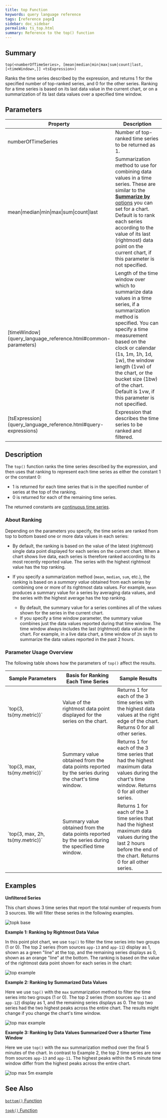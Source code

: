 ```yaml
---
title: top Function
keywords: query language reference
tags: [reference page]
sidebar: doc_sidebar
permalink: ts_top.html
summary: Reference to the top() function
---
```

## Summary
```
top(<numberOfTimeSeries>, [mean|median|min|max|sum|count|last, [<timeWindow>,]] <tsExpression>)
```

Ranks the time series described by the expression, and returns 1 for the specified number of top-ranked series, and 0 for the other series. Ranking for a time series is based on its last data value in the current chart, or on a summarization of its last data values over a specified time window.


## Parameters
<table>
<tbody>
<thead>
<tr><th width="20%">Property</th><th width="80%">Description</th></tr>
</thead>
<tr>
<td>numberOfTimeSeries</td>
<td>Number of top-ranked time series to be returned as 1.  </td></tr>
<tr>
<td>mean&vert;median&vert;min&vert;max&vert;sum&vert;count&vert;last</td>
<td>Summarization method to use for combining data values in a time series.
These are similar to the <a href="ui_chart_reference.html#general"><strong>Summarize by</strong> options</a> you can set for a chart.
Default is to rank each series according to the value of its last (rightmost) data point on the current chart, if this parameter is not specified.</td>
</tr>
<tr>
<td markdown="span">[timeWindow](query_language_reference.html#common-parameters)</td>
<td markdown="span">Length of the time window over which to summarize data values in a time series, if a summarization method is specified. You can specify a time measurement based on the clock or calendar (1s, 1m, 1h, 1d, 1w), the window length (1vw) of the chart, or the bucket size (1bw) of the chart. Default is 1vw, if this parameter is not specified.</td></tr>
<tr>
<td markdown="span"> [tsExpression](query_language_reference.html#query-expressions)</td>
<td>Expression that describes the time series to be ranked and filtered.</td>
</tr>
</tbody>
</table>

## Description

The `top()` function ranks the time series described by the expression, and then uses that ranking to represent each time series as either the constant 1 or the constant 0:

* 1 is returned for each time series that is in the specified number of series at the top of the ranking.
* 0 is returned for each of the remaining time series.

The returned constants are [continuous time series](query_language_discrete_continuous.html).

### About Ranking

Depending on the parameters you specify, the time series are ranked from top to bottom based one or more data values in each series:

* By default, the ranking is based on the value of the latest (rightmost) single data point displayed for each series on the current chart. When a chart shows live data, each series is therefore ranked according to its most recently reported value. The series with the highest rightmost value has the top ranking.

* If you specify a summarization method (`mean`, `median`, `sum`, etc.), the ranking is based on a _summary value_ obtained from each series by combining one or more of its rightmost data values. For example, `mean` produces a summary value for a series by averaging data values, and the series with the highest average has the top ranking.

  * By default, the summary value for a series combines all of the values shown for the series in the current chart.
  * If you specify a time window parameter, the summary value combines just the data values reported during that time window. The time window always includes the last (rightmost) data value in the chart. For example, in a live data chart, a time window of `2h` says to summarize the data values reported in the past 2 hours.

### Parameter Usage Overview

The following table shows how the parameters of `top()` affect the results.

<table>
<tbody>
<thead><tr><th width="35%">Sample Parameters</th> <th width="35%">Basis for Ranking Each Time Series</th> <th width="30%">Sample Results</th></tr>
</thead>
<tr>
<td markdown="span">`top(3, ts(my.metric))`</td>
<td>Value of the rightmost data point displayed for the series on the chart. </td>
<td>Returns 1 for each of the 3 time series with the highest data values at the right edge of the chart. Returns 0 for all other series.</td></tr>
<tr>
<td markdown="span">`top(3, max, ts(my.metric))`</td>
<td>Summary value obtained from the data points reported by the series during the chart's time window.</td>
<td>Returns 1 for each of the 3 time series that had the highest maximum data values during the chart's time window. Returns 0 for all other series.</td></tr>
<tr>
<td markdown="span">`top(3, max, 2h, ts(my.metric))`</td>
<td>Summary value obtained from the data points reported by the series during the specified time window. </td>
<td>Returns 1 for each of the 3 time series that had the highest maximum data values during the last 2 hours before the end of the chart. Returns 0 for all other series.</td></tr>
</tbody>
</table>



## Examples

**Unfiltered Series**

<!--- requests: ts(~sample.requests.total.num, source=app-11, source=app-12, source=app-13) --->
This chart shows 3 time series that report the total number of requests from 3 sources. We will filter these series in the following examples.

![topk base](images/ts_topk_filter_base.png)

**Example 1: Ranking by Rightmost Data Value**

<!--- top(2, ${requests}) --->
In this point plot chart, we use `top()` to filter the time series into two groups (1 or 0). The top 2 series (from sources `app-13` and `app-11`) display as 1, shown as a green "line" at the top, and the remaining series displays as 0, shown as an orange "line" at the bottom. The ranking is based on the value of the rightmost data point shown for each series in the chart:

![top example](images/ts_top_default_ranking.png)

**Example 2: Ranking by Summarized Data Values**

<!--- top(2, max, ${requests}) --->
Here we use `top()` with the `max` summarization method to filter the time series into two groups (1 or 0). The top 2 series (from sources `app-11` and `app-12`) display as 1, and the remaining series displays as 0. The top two series had the two highest peaks across the entire chart. The results might change if you change the chart's time window.

![top max example](images/ts_top_max_over_chart.png)

**Example 3: Ranking by Data Values Summarized Over a Shorter Time Window**

<!--- top(2, max, 5m, ${requests}) --->
Here we use `top()` with the `max` summarization method over the final 5 minutes of the chart. In contrast to Example 2, the top 2 time series are now from sources `app-13` and `app-11`. The highest peaks within the 5 minute time window differ from the highest peaks across the entire chart.


![top max 5m example](images/ts_top_max_5m.png)

## See Also

[`bottom()` Function](ts_bottom.html)

[`topk()` Function](ts_topk.html)
